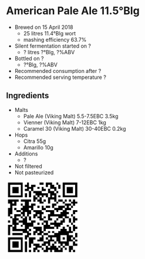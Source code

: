 # American Pale Ale 11.5°Blg

  * Brewed on 15 April 2018
    * 25 litres 11.4°Blg wort
    * mashing efficiency 63.7%
  * Silent fermentation started on ?
    * ? litres ?°Blg, ?%ABV
  * Bottled on ?
     * ?°Blg, ?%ABV
  * Recommended consumption after ?
  * Recommended serving temperature ?

## Ingredients

  * Malts
    * Pale Ale (Viking Malt) 5.5-7.5EBC 3.5kg
    * Vienner (Viking Malt) 7-12EBC 1kg
    * Caramel 30 (Viking Malt) 30-40EBC 0.2kg
  * Hops
    * Citra 55g
    * Amarillo 10g
  * Additions
    * ?
  * Not filtered
  * Not pasteurized
  
![qrcode](qrs/18.png)


